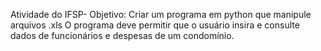 Atividade do IFSP- 
Objetivo:
Criar um programa em python que manipule arquivos .xls
O programa deve permitir que o usuário insira e consulte dados 
de funcionários e despesas de um condomínio.
